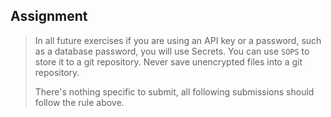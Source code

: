 ## Assignment

> In all future exercises if you are using an API key or a password, such as a database password, you will use Secrets. You can use `SOPS` to store it to a git repository. Never save unencrypted files into a git repository.
> 
> There's nothing specific to submit, all following submissions should follow the rule above.




